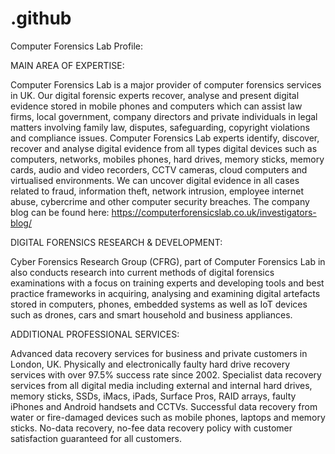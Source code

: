 # .github
Computer Forensics Lab Profile: 

MAIN AREA OF EXPERTISE:

Computer Forensics Lab is a major provider of computer forensics services in UK. Our digital forensic experts recover, analyse and present digital evidence stored in mobile phones and computers which can assist law firms, local government, company directors and private individuals in legal matters involving family law, disputes, safeguarding, copyright violations and compliance issues. Computer Forensics Lab experts identify, discover, recover and analyse digital evidence from all types digital devices such as computers, networks, mobiles phones, hard drives, memory sticks, memory cards, audio and video recorders, CCTV cameras, cloud computers and virtualised environments.  We can uncover digital evidence in all cases related to fraud, information theft, network intrusion, employee internet abuse, cybercrime and other computer security breaches.
The company blog can be found here: https://computerforensicslab.co.uk/investigators-blog/ 

DIGITAL FORENSICS RESEARCH & DEVELOPMENT:

Cyber Forensics Research Group (CFRG), part of Computer Forensics Lab in also conducts research into current methods of digital forensics examinations with a focus on training experts and developing tools and best practice frameworks in acquiring, analysing and examining digital artefacts stored in computers, phones, embedded systems as well as IoT devices such as drones, cars and smart household and business appliances.

ADDITIONAL PROFESSIONAL SERVICES:

Advanced data recovery services for business and private customers in London, UK. Physically and electronically faulty hard drive recovery services with over 97.5% success rate since 2002. Specialist data recovery services from all digital media including external and internal hard drives, memory sticks, SSDs, iMacs, iPads, Surface Pros, RAID arrays, faulty iPhones and Android handsets and CCTVs. Successful data recovery from water or fire-damaged devices such as mobile phones, laptops and memory sticks. No-data recovery, no-fee data recovery policy with customer satisfaction guaranteed for all customers.
